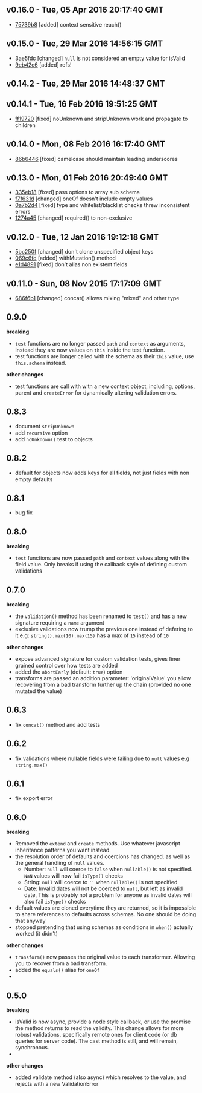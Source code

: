 v0.16.0 - Tue, 05 Apr 2016 20:17:40 GMT
---------------------------------------

- [75739b8](../../commit/75739b8) [added] context sensitive reach()



v0.15.0 - Tue, 29 Mar 2016 14:56:15 GMT
---------------------------------------

- [3ae5fdc](../../commit/3ae5fdc) [changed] `null` is not considered an empty value for isValid
- [9eb42c6](../../commit/9eb42c6) [added] refs!



v0.14.2 - Tue, 29 Mar 2016 14:48:37 GMT
---------------------------------------





v0.14.1 - Tue, 16 Feb 2016 19:51:25 GMT
---------------------------------------

- [ff19720](../../commit/ff19720) [fixed] noUnknown and stripUnknown work and propagate to children



v0.14.0 - Mon, 08 Feb 2016 16:17:40 GMT
---------------------------------------

- [86b6446](../../commit/86b6446) [fixed] camelcase should maintain leading underscores



v0.13.0 - Mon, 01 Feb 2016 20:49:40 GMT
---------------------------------------

- [335eb18](../../commit/335eb18) [fixed] pass options to array sub schema
- [f7f631d](../../commit/f7f631d) [changed] oneOf doesn't include empty values
- [0a7b2d4](../../commit/0a7b2d4) [fixed] type and whitelist/blacklist checks threw inconsistent errors
- [1274a45](../../commit/1274a45) [changed] required() to non-exclusive



v0.12.0 - Tue, 12 Jan 2016 19:12:18 GMT
---------------------------------------

- [5bc250f](../../commit/5bc250f) [changed] don't clone unspecified object keys
- [069c6fd](../../commit/069c6fd) [added] withMutation() method
- [e1d4891](../../commit/e1d4891) [fixed] don't alias non existent fields



v0.11.0 - Sun, 08 Nov 2015 17:17:09 GMT
---------------------------------------

- [686f6b1](../../commit/686f6b1) [changed] concat() allows mixing "mixed" and other type




## 0.9.0
__breaking__
- `test` functions are no longer passed `path` and `context` as arguments, Instead they are now values on `this` inside the test function.
- test functions are longer called with the schema as their `this` value, use `this.schema` instead.

__other changes__
- test functions are call with with a new context object, including, options, parent and `createError` for dynamically altering validation errors.

## 0.8.3
- document `stripUnknown`
- add `recursive` option
- add `noUnknown()` test to objects

## 0.8.2
- default for objects now adds keys for all fields, not just fields with non empty defaults

## 0.8.1
- bug fix

## 0.8.0
__breaking__
- `test` functions are now passed `path` and `context` values along with the field value. Only breaks if using the callback style of defining custom validations

## 0.7.0
__breaking__
- the `validation()` method has been renamed to `test()` and has a new signature requiring a `name` argument
- exclusive validations now trump the previous one instead of defering to it e.g: `string().max(10).max(15)` has a max of `15` instead of `10`

__other changes__
- expose advanced signature for custom validation tests, gives finer grained control over how tests are added
- added the `abortEarly` (default: `true`) option
- transforms are passed an addition parameter: 'originalValue' you allow recovering from a bad transform further up the chain (provided no one mutated the value)

## 0.6.3
- fix `concat()` method and add tests

## 0.6.2
- fix validations where nullable fields were failing due to `null` values e.g `string.max()`

## 0.6.1
- fix export error

## 0.6.0
__breaking__
- Removed the `extend` and `create` methods. Use whatever javascript inheritance patterns you want instead.
- the resolution order of defaults and coercions has changed. as well as the general handling of `null` values.
  + Number: `null` will coerce to `false` when `nullable()` is not specified. `NaN` values will now fail `isType()` checks
  + String: `null` will coerce to `''` when `nullable()` is not specified
  + Date: Invalid dates will not be coerced to `null`, but left as invalid date, This is probably not a problem for anyone as invalid dates will also fail `isType()` checks
- default values are cloned everytime they are returned, so it is impossible to share references to defaults across schemas. No one should be doing that anyway
- stopped pretending that using schemas as conditions in `when()` actually worked (it didn't)

__other changes__
- `transform()` now passes the original value to each transformer. Allowing you to recover from a bad transform.
- added the `equals()` alias for `oneOf`
- 
## 0.5.0
__breaking__
- isValid is now async, provide a node style callback, or use the promise the method returns to read the validity. This change allows for more robust validations, specifically remote ones for client code (or db queries for server code). The cast method is still, and will remain, synchronous.
- 
__other changes__
- added validate method (also async) which resolves to the value, and rejects with a new ValidationError